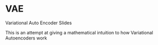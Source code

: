 # VAE
Variational Auto Encoder Slides

This is an attempt at giving a mathematical intuition to how Variational Autoencoders work
